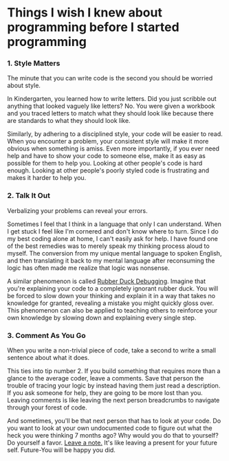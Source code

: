 # Things I wish I knew about programming before I started programming

### 1. Style Matters
The minute that you can write code is the second you should be worried about style.

In Kindergarten, you learned how to write letters. Did you just scribble out anything that looked vaguely like letters? No. You were given a workbook and you traced letters to match what they should look like because there are standards to what they should look like.

Similarly, by adhering to a disciplined style, your code will be easier to read. When you encounter a problem, your consistent style will make it more obvious when something is amiss. Even more importantly, if you ever need help and have to show your code to someone else, make it as easy as possible for them to help you. Looking at other people's code is hard enough. Looking at other people's poorly styled code is frustrating and makes it harder to help you.

### 2. Talk It Out
Verbalizing your problems can reveal your errors.

Sometimes I feel that I think in a language that only I can understand. When I get stuck I feel like I'm cornered and don't know where to turn. Since I do my best coding alone at home, I can't easily ask for help. I have found one of the best remedies was to merely speak my thinking process aloud to myself. The conversion from my unique mental language to spoken English, and then translating it back to my mental language after reconsuming the logic has often made me realize that logic was nonsense.

A similar phenomenon is called [Rubber Duck Debugging](http://pressupinc.com/blog/2014/06/psychology-underlying-power-rubber-duck-debugging/). Imagine that you're explaining your code to a completely ignorant rubber duck. You will be forced to slow down your thinking and explain it in a way that takes no knowledge for granted, revealing a mistake you might quickly gloss over. This phenomenon can also be applied to teaching others to reinforce your own knowledge by slowing down and explaining every single step.

### 3. Comment As You Go
When you write a non-trivial piece of code, take a second to write a small sentence about what it does.

This ties into tip number 2. If you build something that requires more than a glance to the average coder, leave a comments. Save that person the trouble of tracing your logic by instead having them just read a description. If you ask someone for help, they are going to be more lost than you. Leaving comments is like leaving the next person breadcrumbs to navigate through your forest of code.

And sometimes, you'll be that next person that has to look at your code. Do you want to look at your own undocumented code to figure out what the heck you were thinking 7 months ago? Why would you do that to yourself? Do yourself a favor. [Leave a note.](http://media1.mic.com/site/article-items/2739/1_gif.gif) It's like leaving a present for your future self. Future-You will be happy you did.
